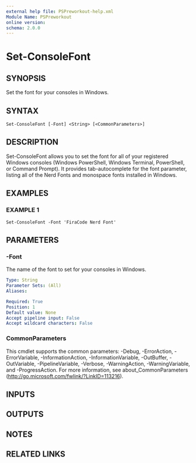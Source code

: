 ```yaml
---
external help file: PSPreworkout-help.xml
Module Name: PSPreworkout
online version:
schema: 2.0.0
---
```


# Set-ConsoleFont

## SYNOPSIS

Set the font for your consoles in Windows.

## SYNTAX

```
Set-ConsoleFont [-Font] <String> [<CommonParameters>]
```

## DESCRIPTION

Set-ConsoleFont allows you to set the font for all of your registered Windows consoles (Windows PowerShell,
Windows Terminal, PowerShell, or Command Prompt).
It provides tab-autocomplete for the font parameter, listing
all of the Nerd Fonts and monospace fonts installed in Windows.

## EXAMPLES

### EXAMPLE 1

```
Set-ConsoleFont -Font 'FiraCode Nerd Font'
```

## PARAMETERS

### -Font

The name of the font to set for your consoles in Windows.

```yaml
Type: String
Parameter Sets: (All)
Aliases:

Required: True
Position: 1
Default value: None
Accept pipeline input: False
Accept wildcard characters: False
```

### CommonParameters

This cmdlet supports the common parameters: -Debug, -ErrorAction, -ErrorVariable, -InformationAction, -InformationVariable, -OutBuffer, -OutVariable, -PipelineVariable, -Verbose, -WarningAction, -WarningVariable, and -ProgressAction.
For more information, see about_CommonParameters (http://go.microsoft.com/fwlink/?LinkID=113216).

## INPUTS

## OUTPUTS

## NOTES

## RELATED LINKS
